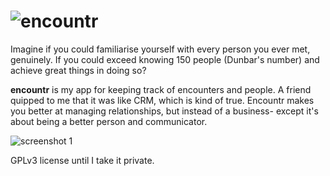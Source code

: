 ![encountr](http://40.media.tumblr.com/e01c6760c1278b896b0173ad5d1e3039/tumblr_nwf0ir6NAs1trskuwo1_1280.png)
========


Imagine if you could familiarise yourself with every person you ever met, genuinely. If you could exceed knowing 150 people (Dunbar's number) and achieve great things in doing so?

**encountr** is my app for keeping track of encounters and people. A friend quipped to me that it was like CRM, which is kind of true. Encountr makes you better at managing relationships, but instead of a business- except it's about being a better person and communicator.

![screenshot 1](http://41.media.tumblr.com/f4d67e0c3828f6dce7f9c62b9ba29ae6/tumblr_nwk20kq0fg1trskuwo1_1280.png)

GPLv3 license until I take it private.
